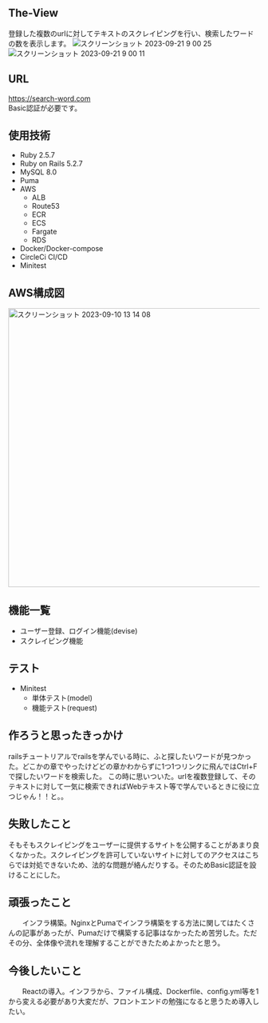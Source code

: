 ## The-View
  登録した複数のurlに対してテキストのスクレイピングを行い、検索したワードの数を表示します。
  ![スクリーンショット 2023-09-21 9 00 25](https://github.com/gakkunn/search-word-app/assets/130534378/b41d52b3-801b-4a02-a049-799ab628f62d)
  ![スクリーンショット 2023-09-21 9 00 11](https://github.com/gakkunn/search-word-app/assets/130534378/44eca9e1-400e-4a0f-98a8-c8401f5f97ea)
  
## URL
  https://search-word.com <br >
  Basic認証が必要です。

## 使用技術
- Ruby 2.5.7
- Ruby on Rails 5.2.7
- MySQL 8.0
- Puma
- AWS
  - ALB
  - Route53
  - ECR
  - ECS
  - Fargate
  - RDS
- Docker/Docker-compose
- CircleCi CI/CD
- Minitest

## AWS構成図
<img width="558" alt="スクリーンショット 2023-09-10 13 14 08" src="https://github.com/gakkunn/search-word-app/assets/130534378/858c166c-f877-49ed-83a2-0eb89b8d0f76">

## 機能一覧
- ユーザー登録、ログイン機能(devise)
- スクレイピング機能

## テスト
- Minitest
  - 単体テスト(model)
  - 機能テスト(request)

## 作ろうと思ったきっかけ
  railsチュートリアルでrailsを学んでいる時に、ふと探したいワードが見つかった。どこかの章でやったけどどの章かわからずに1つ1つリンクに飛んではCtrl+Fで探したいワードを検索した。
  この時に思いついた。urlを複数登録して、そのテキストに対して一気に検索できればWebテキスト等で学んでいるときに役に立つじゃん！！と。。

## 失敗したこと
  そもそもスクレイピングをユーザーに提供するサイトを公開することがあまり良くなかった。スクレイピングを許可していないサイトに対してのアクセスはこちらでは対処できないため、法的な問題が絡んだりする。そのためBasic認証を設けることにした。

## 頑張ったこと
  　　インフラ構築。NginxとPumaでインフラ構築をする方法に関してはたくさんの記事があったが、Pumaだけで構築する記事はなかったため苦労した。ただその分、全体像や流れを理解することができたためよかったと思う。

## 今後したいこと
  　　Reactの導入。インフラから、ファイル構成、Dockerfile、config.yml等を1から変える必要があり大変だが、フロントエンドの勉強になると思うため導入したい。
